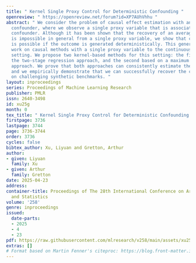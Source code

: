 ```yaml
---
title: " Kernel Single Proxy Control for Deterministic Confounding "
openreview: " https://openreview.net/forum?id=XP7AUhVhhu "
abstract: " We consider the problem of causal effect estimation with an unobserved
  confounder, where we observe a single proxy variable that is associated with the
  confounder. Although it has been shown that the recovery of an average causal effect
  is impossible in general from a single proxy variable, we show that causal recovery
  is possible if the outcome is generated deterministically. This generalizes existing
  work on causal methods with a single proxy variable to the continuous treatment
  setting. We propose two kernel-based methods for this setting: the first based on
  the two-stage regression approach, and the second based on a maximum moment restriction
  approach. We prove that both approaches can consistently estimate the causal effect,
  and we empirically demonstrate that we can successfully recover the causal effect
  on challenging synthetic benchmarks. "
layout: inproceedings
series: Proceedings of Machine Learning Research
publisher: PMLR
issn: 2640-3498
id: xu25g
month: 0
tex_title: " Kernel Single Proxy Control for Deterministic Confounding "
firstpage: 3736
lastpage: 3744
page: 3736-3744
order: 3736
cycles: false
bibtex_author: Xu, Liyuan and Gretton, Arthur
author:
- given: Liyuan
  family: Xu
- given: Arthur
  family: Gretton
date: 2025-04-23
address:
container-title: Proceedings of The 28th International Conference on Artificial Intelligence
  and Statistics
volume: '258'
genre: inproceedings
issued:
  date-parts:
  - 2025
  - 4
  - 23
pdf: https://raw.githubusercontent.com/mlresearch/v258/main/assets/xu25g/xu25g.pdf
extras: []
# Format based on Martin Fenner's citeproc: https://blog.front-matter.io/posts/citeproc-yaml-for-bibliographies/
---
```

